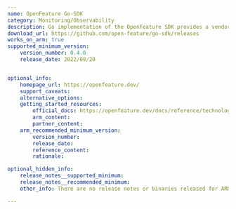 ```yaml
---
name: OpenFeature Go-SDK
category: Monitoring/Observability
description: Go implementation of the OpenFeature SDK provides a vendor-agnostic, community-driven API for feature flagging.
download_url: https://github.com/open-feature/go-sdk/releases
works_on_arm: true
supported_minimum_version:
    version_number: 0.4.0
    release_date: 2022/09/20


optional_info:
    homepage_url: https://openfeature.dev/
    support_caveats:
    alternative_options:
    getting_started_resources:
        official_docs: https://openfeature.dev/docs/reference/technologies/server/go
        arm_content:
        partner_content:
    arm_recommended_minimum_version:
        version_number:
        release_date:
        reference_content:
        rationale:

optional_hidden_info:
    release_notes__supported_minimum:
    release_notes__recommended_minimum:
    other_info: There are no release notes or binaries released for ARM64. However, OpenFeature Go-SDK can be installed from the version 0.4.0.

---
```

